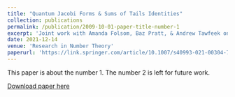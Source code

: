 ```yaml
---
title: "Quantum Jacobi Forms & Sums of Tails Identities"
collection: publications
permalink: /publication/2009-10-01-paper-title-number-1
excerpt: 'Joint work with Amanda Folsom, Baz Pratt, & Andrew Tawfeek on some novel Sums of Tails Identities giving new quantum Jacobi forms and combinatorial interpretations.'
date: 2021-12-14
venue: 'Research in Number Theory'
paperurl: 'https://link.springer.com/article/10.1007/s40993-021-00304-7f'
---
```

This paper is about the number 1. The number 2 is left for future work.

[Download paper here](http://academicpages.github.io/files/QJF21.pdf)
